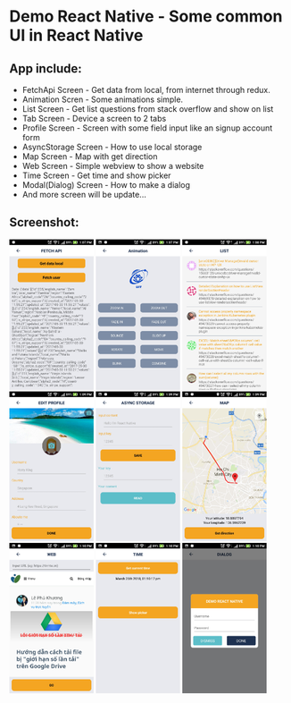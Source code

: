# Demo React Native - Some common UI in React Native

## App include:

* FetchApi Screen - Get data from local, from internet through redux.
* Animation Scren - Some animations simple.
* List Screen - Get list questions from stack overflow and show on list
* Tab Screen - Device a screen to 2 tabs
* Profile Screen - Screen with some field input like an signup account form
* AsyncStorage Screen - How to use local storage
* Map Screen - Map with get direction
* Web Screen - Simple webview to show a website
* Time Screen - Get time and show picker
* Modal(Dialog) Screen - How to make a dialog
* And more screen will be update...

## Screenshot:

<img src="https://raw.githubusercontent.com/duytq94/DemoReactNative/master/Screenshoots/FetchApiScreen.jpg" height="30%" width="30%">
<img src="https://raw.githubusercontent.com/duytq94/DemoReactNative/master/Screenshoots/AnimationScreen.jpg" height="30%" width="30%">
<img src="https://raw.githubusercontent.com/duytq94/DemoReactNative/master/Screenshoots/ListScreen.jpg" height="30%" width="30%">

<img src="https://raw.githubusercontent.com/duytq94/DemoReactNative/master/Screenshoots/ProfileScreen.jpg" height="30%" width="30%">
<img src="https://raw.githubusercontent.com/duytq94/DemoReactNative/master/Screenshoots/AsyncStorageScreen.jpg" height="30%" width="30%">
<img src="https://raw.githubusercontent.com/duytq94/DemoReactNative/master/Screenshoots/MapScreen.jpg" height="30%" width="30%">

<img src="https://raw.githubusercontent.com/duytq94/DemoReactNative/master/Screenshoots/WebScreen.jpg" height="30%" width="30%">
<img src="https://raw.githubusercontent.com/duytq94/DemoReactNative/master/Screenshoots/TimeScreen.jpg" height="30%" width="30%">
<img src="https://raw.githubusercontent.com/duytq94/DemoReactNative/master/Screenshoots/DialogScreen.jpg" height="30%" width="30%">
